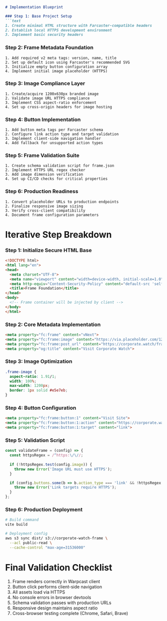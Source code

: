 ```markdown
# Implementation Blueprint

### Step 1: Base Project Setup
```text
1. Create minimal HTML structure with Farcaster-compatible headers
2. Establish local HTTPS development environment
3. Implement basic security headers
```

### Step 2: Frame Metadata Foundation
```text
1. Add required v2 meta tags: version, name, title
2. Set up default icon using Farcaster's recommended SVG
3. Initialize empty button configuration array
4. Implement initial image placeholder (HTTPS)
```

### Step 3: Image Compliance Layer
```text
1. Create/acquire 1200x630px branded image
2. Validate image URL HTTPS compliance
3. Implement CSS aspect-ratio enforcement
4. Set up cross-origin headers for image hosting
```

### Step 4: Button Implementation
```text
1. Add button meta tags per Farcaster schema
2. Configure link action type and target validation
3. Implement client-side navigation handler
4. Add fallback for unsupported action types
```

### Step 5: Frame Validation Suite
```text
1. Create schema validation script for frame.json
2. Implement HTTPS URL regex checker
3. Add image dimension verification
4. Set up CI/CD checks for critical properties
```

### Step 6: Production Readiness
```text
1. Convert placeholder URLs to production endpoints
2. Finalize responsive image sizing
3. Verify cross-client compatibility
4. Document frame configuration parameters
```

# Iterative Step Breakdown

### Step 1: Initialize Secure HTML Base
```html
<!DOCTYPE html>
<html lang="en">
<head>
  <meta charset="UTF-8">
  <meta name="viewport" content="width=device-width, initial-scale=1.0">
  <meta http-equiv="Content-Security-Policy" content="default-src 'self' https:">
  <title>Frame Foundation</title>
</head>
<body>
  <!-- Frame container will be injected by client -->
</body>
</html>
```

### Step 2: Core Metadata Implementation
```html
<meta property="fc:frame" content="vNext">
<meta property="fc:frame:image" content="https://via.placeholder.com/1200x630">
<meta property="fc:frame:post_url" content="https://corporate.watch/frame">
<meta property="og:title" content="Visit Corporate Watch">
```

### Step 3: Image Optimization
```css
.frame-image {
  aspect-ratio: 1.91/1;
  width: 100%;
  max-width: 1200px;
  border: 1px solid #e5e7eb;
}
```

### Step 4: Button Configuration
```html
<meta property="fc:frame:button:1" content="Visit Site">
<meta property="fc:frame:button:1:action" content="https://corporate.watch">
<meta property="fc:frame:button:1:target" content="link">
```

### Step 5: Validation Script
```javascript
const validateFrame = (config) => {
  const httpsRegex = /^https:\/\//;
  
  if (!httpsRegex.test(config.image)) {
    throw new Error('Image URL must use HTTPS');
  }

  if (config.buttons.some(b => b.action_type === 'link' && !httpsRegex.test(b.target))) {
    throw new Error('Link targets require HTTPS');
  }
};
```

### Step 6: Production Deployment
```bash
# Build command
vite build

# Deployment config
aws s3 sync dist/ s3://corporate-watch-frame \
  --acl public-read \
  --cache-control "max-age=31536000"
```

# Final Validation Checklist
1. Frame renders correctly in Warpcast client
2. Button click performs client-side navigation
3. All assets load via HTTPS
4. No console errors in browser devtools
5. Schema validation passes with production URLs
6. Responsive design maintains aspect ratio
7. Cross-browser testing complete (Chrome, Safari, Brave)
```